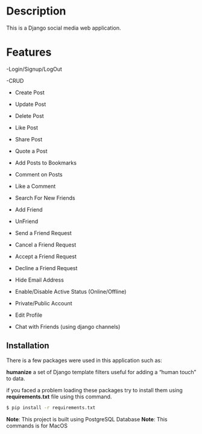 # Description

This is a Django social media web application.

# Features

-Login/Signup/LogOut

-CRUD
- Create Post
- Update Post
- Delete Post

- Like Post
- Share Post
- Quote a Post
- Add Posts to Bookmarks
- Comment on Posts
- Like a Comment
- Search For New Friends
- Add Friend
- UnFriend
- Send a Friend Request
- Cancel a Friend Request
- Accept a Friend Request
- Decline a Friend Request
- Hide Email Address
- Enable/Disable Active Status (Online/Offline)
- Private/Public Account
- Edit Profile
- Chat with Friends (using django channels)

## Installation

There is a few packages were used in this application such as:

**humanize** a set of Django template filters useful for adding a “human touch” to data.

if you faced a problem loading these packages try to install them using **requirements.txt** file using this command.

```bash
$ pip install -r requirements.txt
```

**Note**: This project is built using PostgreSQL Database
**Note**: This commands is for MacOS

